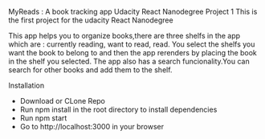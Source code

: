 MyReads : A book tracking app
Udacity React Nanodegree Project 1
This is the first project for the udacity React Nanodegree

This app helps you to organize books,there are three shelfs  in the app which are : currently reading, want to read, read.
You select the shelfs you want the book to belong to and then the app rerenders by placing the book in the shelf you selected.
The app also has a search funcionality.You can search for other books and add them to the shelf.

Installation
 * Download or CLone Repo
 * Run npm install in the root directory to install dependencies
 * Run npm start
 * Go to http://localhost:3000 in your browser  